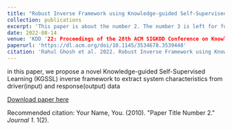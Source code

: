 ```yaml
---
title: "Robust Inverse Framework using Knowledge-guided Self-Supervised Learning: An application to Hydrology"
collection: publications
excerpt: 'This paper is about the number 2. The number 3 is left for future work.'
date: 2022-08-14
venue: 'KDD '22: Proceedings of the 28th ACM SIGKDD Conference on Knowledge Discovery and Data Mining'
paperurl: 'https://dl.acm.org/doi/10.1145/3534678.3539448'
citation: 'Rahul Ghosh et al. 2022. Robust Inverse Framework using Knowledge-guided Self-Supervised Learning: An application to Hydrology. In Proceedings of the 28th ACM SIGKDD Conference on Knowledge Discovery and Data Mining (KDD '22). Association for Computing Machinery, New York, NY, USA, 465–474. https://doi.org/10.1145/3534678.3539448'
---
```

 in this paper, we propose a novel Knowledge-guided Self-Supervised Learning (KGSSL) inverse framework to extract system characteristics from driver(input) and response(output) data

[Download paper here](http://academicpages.github.io/files/paper2.pdf)

Recommended citation: Your Name, You. (2010). "Paper Title Number 2." <i>Journal 1</i>. 1(2).
